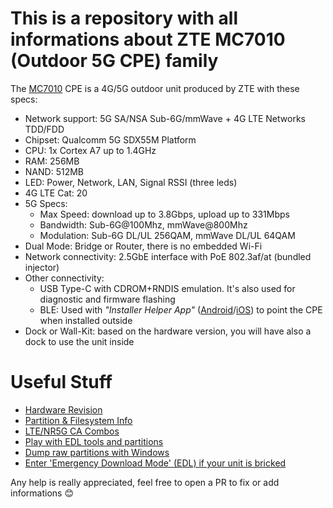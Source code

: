 # This is a repository with all informations about ZTE MC7010 (Outdoor 5G CPE) family

The [MC7010](https://ztedevices.com/en-gl/mc70102/) CPE is a 4G/5G outdoor unit produced by ZTE with these specs:

- Network support: 5G SA/NSA Sub-6G/mmWave + 4G LTE Networks TDD/FDD
- Chipset: Qualcomm 5G SDX55M Platform
- CPU: 1x Cortex A7 up to 1.4GHz
- RAM: 256MB
- NAND: 512MB
- LED: Power, Network, LAN, Signal RSSI (three leds)
- 4G LTE Cat: 20
- 5G Specs:
    - Max Speed: download up to 3.8Gbps, upload up to 331Mbps
    - Bandwidth: Sub-6G@100Mhz, mmWave@800Mhz
    - Modulation: Sub-6G DL/UL 256QAM, mmWave DL/UL 64QAM
- Dual Mode: Bridge or Router, there is no embedded Wi-Fi
- Network connectivity: 2.5GbE interface with PoE 802.3af/at (bundled injector)
- Other connectivity:
    - USB Type-C with CDROM+RNDIS emulation. It's also used for diagnostic and firmware flashing
    - BLE: Used with *"Installer Helper App"* ([Android](https://play.google.com/store/apps/details?id=com.zte.fwainstallwizard&hl=it&gl=US&pli=1)/[iOS](https://apps.apple.com/tr/app/install-helper/id1541447686)) to point the CPE when installed outside
- Dock or Wall-Kit: based on the hardware version, you will have also a dock to use the unit inside

# Useful Stuff

- [Hardware Revision](hwrev.md)
- [Partition & Filesystem Info](fs.md)
- [LTE/NR5G CA Combos](cacombo.md)
- [Play with EDL tools and partitions](edl.md)
- [Dump raw partitions with Windows](rawdump.md)
- [Enter 'Emergency Download Mode' (EDL) if your unit is bricked](enter_edl_brick.md)

Any help is really appreciated, feel free to open a PR to fix or add informations 😊
